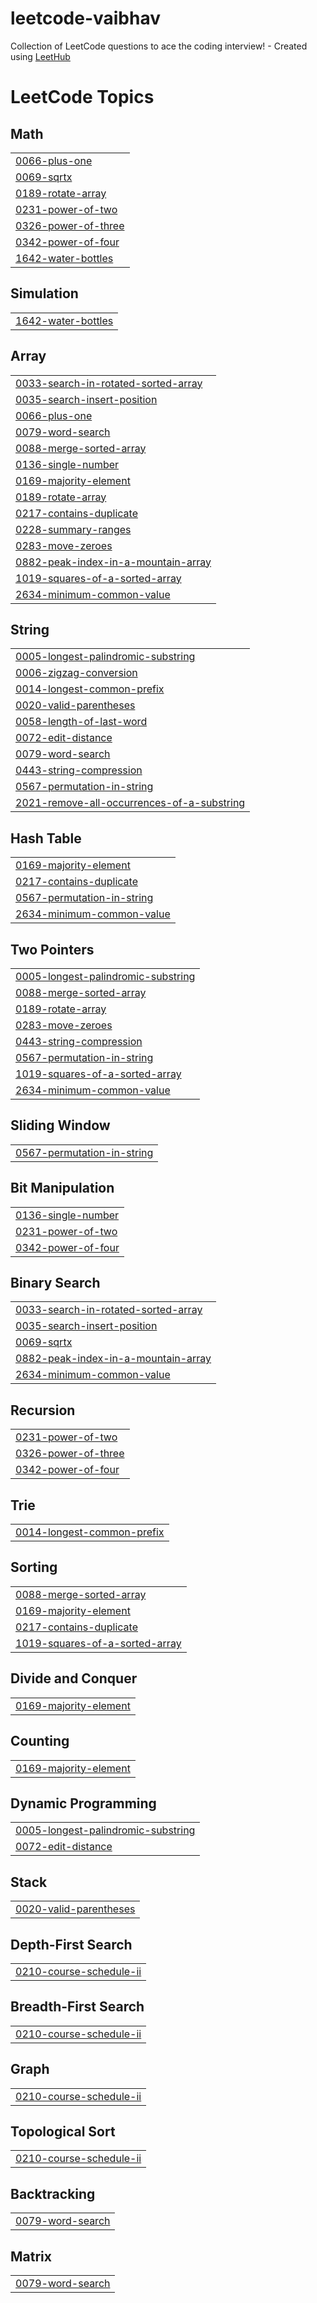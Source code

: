 # leetcode-vaibhav
Collection of LeetCode questions to ace the coding interview! - Created using [LeetHub](https://github.com/QasimWani/LeetHub)

<!---LeetCode Topics Start-->
# LeetCode Topics
## Math
|  |
| ------- |
| [0066-plus-one](https://github.com/Vaibhav007-code/leetcode-vaibhav/tree/master/0066-plus-one) |
| [0069-sqrtx](https://github.com/Vaibhav007-code/leetcode-vaibhav/tree/master/0069-sqrtx) |
| [0189-rotate-array](https://github.com/Vaibhav007-code/leetcode-vaibhav/tree/master/0189-rotate-array) |
| [0231-power-of-two](https://github.com/Vaibhav007-code/leetcode-vaibhav/tree/master/0231-power-of-two) |
| [0326-power-of-three](https://github.com/Vaibhav007-code/leetcode-vaibhav/tree/master/0326-power-of-three) |
| [0342-power-of-four](https://github.com/Vaibhav007-code/leetcode-vaibhav/tree/master/0342-power-of-four) |
| [1642-water-bottles](https://github.com/Vaibhav007-code/leetcode-vaibhav/tree/master/1642-water-bottles) |
## Simulation
|  |
| ------- |
| [1642-water-bottles](https://github.com/Vaibhav007-code/leetcode-vaibhav/tree/master/1642-water-bottles) |
## Array
|  |
| ------- |
| [0033-search-in-rotated-sorted-array](https://github.com/Vaibhav007-code/leetcode-vaibhav/tree/master/0033-search-in-rotated-sorted-array) |
| [0035-search-insert-position](https://github.com/Vaibhav007-code/leetcode-vaibhav/tree/master/0035-search-insert-position) |
| [0066-plus-one](https://github.com/Vaibhav007-code/leetcode-vaibhav/tree/master/0066-plus-one) |
| [0079-word-search](https://github.com/Vaibhav007-code/leetcode-vaibhav/tree/master/0079-word-search) |
| [0088-merge-sorted-array](https://github.com/Vaibhav007-code/leetcode-vaibhav/tree/master/0088-merge-sorted-array) |
| [0136-single-number](https://github.com/Vaibhav007-code/leetcode-vaibhav/tree/master/0136-single-number) |
| [0169-majority-element](https://github.com/Vaibhav007-code/leetcode-vaibhav/tree/master/0169-majority-element) |
| [0189-rotate-array](https://github.com/Vaibhav007-code/leetcode-vaibhav/tree/master/0189-rotate-array) |
| [0217-contains-duplicate](https://github.com/Vaibhav007-code/leetcode-vaibhav/tree/master/0217-contains-duplicate) |
| [0228-summary-ranges](https://github.com/Vaibhav007-code/leetcode-vaibhav/tree/master/0228-summary-ranges) |
| [0283-move-zeroes](https://github.com/Vaibhav007-code/leetcode-vaibhav/tree/master/0283-move-zeroes) |
| [0882-peak-index-in-a-mountain-array](https://github.com/Vaibhav007-code/leetcode-vaibhav/tree/master/0882-peak-index-in-a-mountain-array) |
| [1019-squares-of-a-sorted-array](https://github.com/Vaibhav007-code/leetcode-vaibhav/tree/master/1019-squares-of-a-sorted-array) |
| [2634-minimum-common-value](https://github.com/Vaibhav007-code/leetcode-vaibhav/tree/master/2634-minimum-common-value) |
## String
|  |
| ------- |
| [0005-longest-palindromic-substring](https://github.com/Vaibhav007-code/leetcode-vaibhav/tree/master/0005-longest-palindromic-substring) |
| [0006-zigzag-conversion](https://github.com/Vaibhav007-code/leetcode-vaibhav/tree/master/0006-zigzag-conversion) |
| [0014-longest-common-prefix](https://github.com/Vaibhav007-code/leetcode-vaibhav/tree/master/0014-longest-common-prefix) |
| [0020-valid-parentheses](https://github.com/Vaibhav007-code/leetcode-vaibhav/tree/master/0020-valid-parentheses) |
| [0058-length-of-last-word](https://github.com/Vaibhav007-code/leetcode-vaibhav/tree/master/0058-length-of-last-word) |
| [0072-edit-distance](https://github.com/Vaibhav007-code/leetcode-vaibhav/tree/master/0072-edit-distance) |
| [0079-word-search](https://github.com/Vaibhav007-code/leetcode-vaibhav/tree/master/0079-word-search) |
| [0443-string-compression](https://github.com/Vaibhav007-code/leetcode-vaibhav/tree/master/0443-string-compression) |
| [0567-permutation-in-string](https://github.com/Vaibhav007-code/leetcode-vaibhav/tree/master/0567-permutation-in-string) |
| [2021-remove-all-occurrences-of-a-substring](https://github.com/Vaibhav007-code/leetcode-vaibhav/tree/master/2021-remove-all-occurrences-of-a-substring) |
## Hash Table
|  |
| ------- |
| [0169-majority-element](https://github.com/Vaibhav007-code/leetcode-vaibhav/tree/master/0169-majority-element) |
| [0217-contains-duplicate](https://github.com/Vaibhav007-code/leetcode-vaibhav/tree/master/0217-contains-duplicate) |
| [0567-permutation-in-string](https://github.com/Vaibhav007-code/leetcode-vaibhav/tree/master/0567-permutation-in-string) |
| [2634-minimum-common-value](https://github.com/Vaibhav007-code/leetcode-vaibhav/tree/master/2634-minimum-common-value) |
## Two Pointers
|  |
| ------- |
| [0005-longest-palindromic-substring](https://github.com/Vaibhav007-code/leetcode-vaibhav/tree/master/0005-longest-palindromic-substring) |
| [0088-merge-sorted-array](https://github.com/Vaibhav007-code/leetcode-vaibhav/tree/master/0088-merge-sorted-array) |
| [0189-rotate-array](https://github.com/Vaibhav007-code/leetcode-vaibhav/tree/master/0189-rotate-array) |
| [0283-move-zeroes](https://github.com/Vaibhav007-code/leetcode-vaibhav/tree/master/0283-move-zeroes) |
| [0443-string-compression](https://github.com/Vaibhav007-code/leetcode-vaibhav/tree/master/0443-string-compression) |
| [0567-permutation-in-string](https://github.com/Vaibhav007-code/leetcode-vaibhav/tree/master/0567-permutation-in-string) |
| [1019-squares-of-a-sorted-array](https://github.com/Vaibhav007-code/leetcode-vaibhav/tree/master/1019-squares-of-a-sorted-array) |
| [2634-minimum-common-value](https://github.com/Vaibhav007-code/leetcode-vaibhav/tree/master/2634-minimum-common-value) |
## Sliding Window
|  |
| ------- |
| [0567-permutation-in-string](https://github.com/Vaibhav007-code/leetcode-vaibhav/tree/master/0567-permutation-in-string) |
## Bit Manipulation
|  |
| ------- |
| [0136-single-number](https://github.com/Vaibhav007-code/leetcode-vaibhav/tree/master/0136-single-number) |
| [0231-power-of-two](https://github.com/Vaibhav007-code/leetcode-vaibhav/tree/master/0231-power-of-two) |
| [0342-power-of-four](https://github.com/Vaibhav007-code/leetcode-vaibhav/tree/master/0342-power-of-four) |
## Binary Search
|  |
| ------- |
| [0033-search-in-rotated-sorted-array](https://github.com/Vaibhav007-code/leetcode-vaibhav/tree/master/0033-search-in-rotated-sorted-array) |
| [0035-search-insert-position](https://github.com/Vaibhav007-code/leetcode-vaibhav/tree/master/0035-search-insert-position) |
| [0069-sqrtx](https://github.com/Vaibhav007-code/leetcode-vaibhav/tree/master/0069-sqrtx) |
| [0882-peak-index-in-a-mountain-array](https://github.com/Vaibhav007-code/leetcode-vaibhav/tree/master/0882-peak-index-in-a-mountain-array) |
| [2634-minimum-common-value](https://github.com/Vaibhav007-code/leetcode-vaibhav/tree/master/2634-minimum-common-value) |
## Recursion
|  |
| ------- |
| [0231-power-of-two](https://github.com/Vaibhav007-code/leetcode-vaibhav/tree/master/0231-power-of-two) |
| [0326-power-of-three](https://github.com/Vaibhav007-code/leetcode-vaibhav/tree/master/0326-power-of-three) |
| [0342-power-of-four](https://github.com/Vaibhav007-code/leetcode-vaibhav/tree/master/0342-power-of-four) |
## Trie
|  |
| ------- |
| [0014-longest-common-prefix](https://github.com/Vaibhav007-code/leetcode-vaibhav/tree/master/0014-longest-common-prefix) |
## Sorting
|  |
| ------- |
| [0088-merge-sorted-array](https://github.com/Vaibhav007-code/leetcode-vaibhav/tree/master/0088-merge-sorted-array) |
| [0169-majority-element](https://github.com/Vaibhav007-code/leetcode-vaibhav/tree/master/0169-majority-element) |
| [0217-contains-duplicate](https://github.com/Vaibhav007-code/leetcode-vaibhav/tree/master/0217-contains-duplicate) |
| [1019-squares-of-a-sorted-array](https://github.com/Vaibhav007-code/leetcode-vaibhav/tree/master/1019-squares-of-a-sorted-array) |
## Divide and Conquer
|  |
| ------- |
| [0169-majority-element](https://github.com/Vaibhav007-code/leetcode-vaibhav/tree/master/0169-majority-element) |
## Counting
|  |
| ------- |
| [0169-majority-element](https://github.com/Vaibhav007-code/leetcode-vaibhav/tree/master/0169-majority-element) |
## Dynamic Programming
|  |
| ------- |
| [0005-longest-palindromic-substring](https://github.com/Vaibhav007-code/leetcode-vaibhav/tree/master/0005-longest-palindromic-substring) |
| [0072-edit-distance](https://github.com/Vaibhav007-code/leetcode-vaibhav/tree/master/0072-edit-distance) |
## Stack
|  |
| ------- |
| [0020-valid-parentheses](https://github.com/Vaibhav007-code/leetcode-vaibhav/tree/master/0020-valid-parentheses) |
## Depth-First Search
|  |
| ------- |
| [0210-course-schedule-ii](https://github.com/Vaibhav007-code/leetcode-vaibhav/tree/master/0210-course-schedule-ii) |
## Breadth-First Search
|  |
| ------- |
| [0210-course-schedule-ii](https://github.com/Vaibhav007-code/leetcode-vaibhav/tree/master/0210-course-schedule-ii) |
## Graph
|  |
| ------- |
| [0210-course-schedule-ii](https://github.com/Vaibhav007-code/leetcode-vaibhav/tree/master/0210-course-schedule-ii) |
## Topological Sort
|  |
| ------- |
| [0210-course-schedule-ii](https://github.com/Vaibhav007-code/leetcode-vaibhav/tree/master/0210-course-schedule-ii) |
## Backtracking
|  |
| ------- |
| [0079-word-search](https://github.com/Vaibhav007-code/leetcode-vaibhav/tree/master/0079-word-search) |
## Matrix
|  |
| ------- |
| [0079-word-search](https://github.com/Vaibhav007-code/leetcode-vaibhav/tree/master/0079-word-search) |
<!---LeetCode Topics End-->
